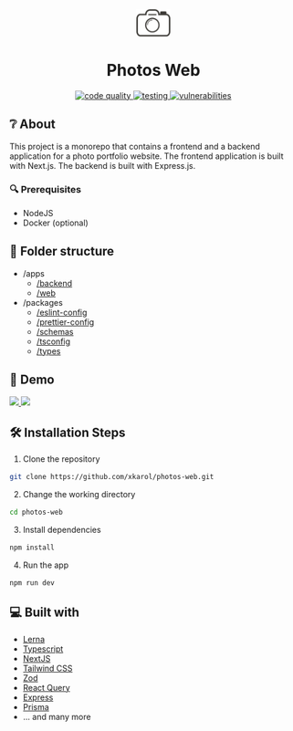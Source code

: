 <p align="center">
  <a href="#">
    <img alt="Photos Web" src="./apps/web/public/assets/logo.svg" width="60" />
  </a>
</p>
<h1 align="center">
  Photos Web
</h1>

<p align="center">

<a href="https://github.com/xKarol/photos-web/actions/workflows/main.yml" target="blank">
<img src="https://github.com/xKarol/photos-web/actions/workflows/main.yml/badge.svg?branch=main&event=push" alt="code quality" />
</a>

<a href="https://github.com/xKarol/photos-web/actions/workflows/test.yml" target="blank">
<img src="https://github.com/xKarol/photos-web/actions/workflows/test.yml/badge.svg?branch=main&event=push" alt="testing" />
</a>

<a href="https://img.shields.io/snyk/vulnerabilities/github/xkarol/photos-web?style=flat-badge" target="blank">
<img src="https://img.shields.io/snyk/vulnerabilities/github/xkarol/photos-web?style=flat-badge" alt="vulnerabilities" />
</a>

</p>

## ❔ About

This project is a monorepo that contains a frontend and a backend application for a photo portfolio website. The frontend application is built with Next.js. The backend is built with Express.js.

### 🔍 Prerequisites

- NodeJS
- Docker (optional)

## 📁 Folder structure

- /apps
  - [/backend](./apps/backend)
  - [/web](./apps/web)
- /packages
  - [/eslint-config](./packages/eslint-config)
  - [/prettier-config](./packages/prettier-config)
  - [/schemas](./packages/schemas)
  - [/tsconfig](./packages/tsconfig)
  - [/types](./packages/types)

## 🚀 Demo

<a href="https://photos-web-web.vercel.app/" target="blank">
<img src="https://img.shields.io/website?style=flat-square&url=https%3A%2F%2Fphotos-web-web.vercel.app%2F" />
</a>

<a href="https://magenta-harmony-production.up.railway.app" target="blank">
<img src="https://img.shields.io/website?label=backend&style=flat-square&url=https%3A%2F%2Fmagenta-harmony-production.up.railway.app%2Fhealth-check" />
</a>

## 🛠️ Installation Steps

1. Clone the repository

```bash
git clone https://github.com/xkarol/photos-web.git
```

2. Change the working directory

```bash
cd photos-web
```

3. Install dependencies

```bash
npm install
```

4. Run the app

```bash
npm run dev
```

## 💻 Built with

- [Lerna](https://lerna.js.org/)
- [Typescript](https://www.typescriptlang.org/)
- [NextJS](https://nextjs.org/)
- [Tailwind CSS](https://tailwindcss.com/)
- [Zod](https://zod.dev/)
- [React Query](https://tanstack.com/query/latest/)
- [Express](https://expressjs.com/)
- [Prisma](https://www.prisma.io/)
- ... and many more
